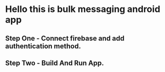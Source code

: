 # Hello this is bulk messaging android app

## Step One - Connect firebase and add authentication method.
## Step Two - Build And Run App.
